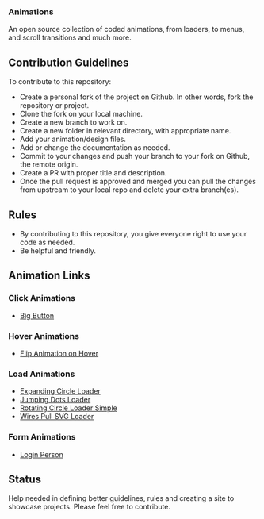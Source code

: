 ### Animations
An open source collection of coded animations, from loaders, to menus, and scroll transitions and much more.


## Contribution Guidelines

To contribute to this repository:

* Create a personal fork of the project on Github. In other words, fork the repository or project.
* Clone the fork on your local machine.
* Create a new branch to work on.
* Create a new folder in relevant directory, with appropriate name.
* Add your animation/design files.
* Add or change the documentation as needed.
* Commit to your changes and push your branch to your fork on Github, the remote origin.
* Create a PR with proper title and description.
* Once the pull request is approved and merged you can pull the changes from upstream to your local repo and delete your  extra branch(es).

## Rules

* By contributing to this repository, you give everyone right to use your code as needed.
* Be helpful and friendly.

## Animation Links

### Click Animations

* [Big Button](https://animations.gq/Click%20Animations/big-button/index.html)

### Hover Animations

* [Flip Animation on Hover](https://animations.gq/Hover%20Animations/Flip%20Animation%20on%20Hover/index.html)

### Load Animations

* [Expanding Circle Loader](https://animations.gq/Load%20Animations/Expanding%20Circle%20Loader/index.html)
* [Jumping Dots Loader](https://animations.gq/Load%20Animations/Jumping%20Dots%20Loader/index.html)
* [Rotating Circle Loader Simple](https://animations.gq/Load%20Animations/Rotating%20Circle%20Loader%20Simple/index.html)
* [Wires Pull SVG Loader](https://animations.gq/Load%20Animations/Wires%20pull%20SVG%20loader/index.html)

### Form Animations

* [Login Person](https://animations.gq/Form%20Animations/form/index.html)

## Status

Help needed in defining better guidelines, rules and creating a site to showcase projects. Please feel free to contribute.
